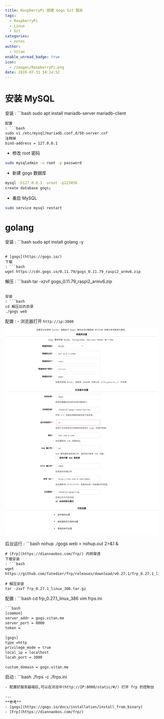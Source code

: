 ```yaml
---
title: RaspberryPi 搭建 Gogs Git 服务
tags:
  - RaspberryPi
  - Linux
  - Git
categories:
  - notes
author:
  - Vitan
enable_unread_badge: true
icon:
  - /images/RaspberryPi.png
date: 2019-07-31 14:14:52
---
```

# 安装 MySQL
安装
: ```bash
  sudo apt install mariadb-server mariadb-client 
  ```
配置
: ```bash
  sudo vi /etc/mysql/mariadb.conf.d/50-server.cnf 
  注释掉 
  bind-address = 127.0.0.1
  ```
  - 修改 root 密码
  ```bash
  sudo mysqladmin -u root -p password 
  ```
  - 新建 gogs 数据库
  ```bash
  mysql -h127.0.0.1 -uroot -p123456
  create database gogs;
  ```
  - 重启 MySQL
  ```bash
  sudo service mysql restart
  ```
# golang
安装
: ```bash
  sudo apt install golang -y
  ```

# [gogs](https://gogs.io/)
下载
: ```bash
  wget https://cdn.gogs.io/0.11.79/gogs_0.11.79_raspi2_armv6.zip
  ```
解压
: ```bash
  tar -xzvf gogs_0.11.79_raspi2_armv6.zip
  ```

安装
: ```bash
  cd 解压后的目录
  ./gogs web
  ```

配置
: - 浏览器打开 `http://ip:3000`

  ![](https://raw.githubusercontent.com/ivitan/Picture/master/20190731144809.png)

后台运行
: ```bash
  nohup ./gogs web > nohup.out 2>&1 &
  ```
# [Frp](https://diannaobos.com/frp/) 内网穿透
下载安装
: ```bash
  wget https://github.com/fatedier/frp/releases/download/v0.27.1/frp_0.27.1_linux_386.tar.gz
  
  # 解压安装
  tar -zxvf frp_0.27.1_linux_386.tar.gz
  ```
配置
: ```bash
  cd frp_0.27.1_linux_386
  vim frps.ini
  ```
  ```bash
  [common]
  server_addr = gogs.vitan.me
  server_port = 8000
  token = 

  [gogs]
  type =http
  privilege_mode = true
  local_ip = localhost
  locah_port = 3000

  custom_domain = gogs.vitan.me
  ```
启动
: ```bash
  ./frps -c ./frps.ini
  ```
  - 配置好服务器端后,可以在浏览中(http://IP:8000/static/#/) 打开 frp 的控制台

---
**参考**
- [gogs](https://gogs.io/docs/installation/install_from_binary)
- [Frp](https://diannaobos.com/frp/)